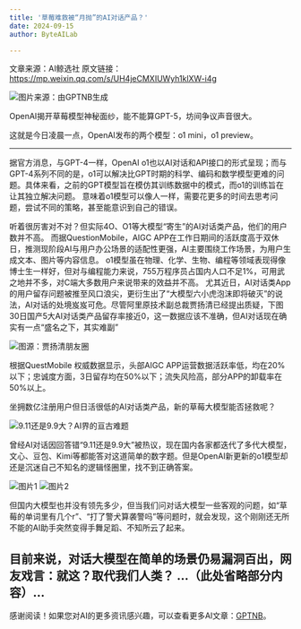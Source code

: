 ```yaml
---
title: '草莓难救被“月抛”的AI对话产品？'
date: 2024-09-15
author: ByteAILab

---
```


文章来源：AI鲸选社
原文链接：https://mp.weixin.qq.com/s/UH4jeCMXIUWyh1klXW-i4g

![图片来源：由GPTNB生成](http://www.jesonc.com/upload/8FD7B96F5E34993C64020C0DB54F4C00/1726282959013/FsF30qFYJTLgpS87gwy6aKl4H8TI.png)

OpenAI揭开草莓模型神秘面纱，能不能算GPT-5，坊间争议声音很大。

这就是今日凌晨一点，OpenAI发布的两个模型：o1 mini，o1 preview。

---

据官方消息，与GPT-4一样，OpenAI o1也以AI对话和API接口的形式呈现；而与GPT-4系列不同的是，o1可以解决比GPT时期的科学、编码和数学模型更难的问题。具体来看，之前的GPT模型旨在模仿其训练数据中的模式，而o1的训练旨在让其独立解决问题。
意味着o1模型可以像人一样，需要花更多的时间去思考问题，尝试不同的策略，甚至能意识到自己的错误。

听着很厉害对不对？但实际4O、O1等大模型“寄生”的AI对话类产品，他们的用户数并不高。
而据QuestionMobile，AIGC APP在工作日期间的活跃度高于双休日，推测现阶段AI与用户办公场景的适配性更强，AI主要围绕工作场景，为用户生成文本、图片等内容信息。
o1模型虽在物理、化学、生物、编程等领域表现得像博士生一样好，但对与编程能力来说，755万程序员占国内人口不足1%，可用武之地并不多，对C端大多数用户来说带来的效益并不高。
尤其近日，AI对话类App的用户留存问题被推至风口浪尖，更衍生出了“大模型六小虎泡沫即将破灭”的说法，AI对话的处境岌岌可危。尽管阿里原技术副总裁贾扬清已经提出质疑，下图30日国产5大AI对话类产品留存率接近0，这一数据应该不准确，但AI对话现在确实有一点“盛名之下，其实难副”

![图源：贾扬清朋友圈](http://www.jesonc.com/FnDv2oruAMtyxrFHQ9ZefxIb_gGy)

根据QuestMobile 权威数据显示，头部AIGC APP运营数据活跃率低，均在20%以下；忠诚度方面，3日留存均在50%以下；流失风险高，部分APP的卸载率在50%以上。

坐拥数亿注册用户但日活很低的AI对话类产品，新的草莓大模型能否拯救呢？

![9.11还是9.9大？AI界的亘古难题](http://www.jesonc.com/FjPK-BxKdPtHXJ4kA405e9ah0FWI)

曾经AI对话因回答错“9.11还是9.9大”被热议，现在国内各家都迭代了多代大模型，文心、豆包、Kimi等都能答对这道简单的数字题。但是OpenAI新更新的o1模型却还是沉迷自己不知名的逻辑怪圈里，找不到正确答案。

![图片1](http://www.jesonc.com/FkQ0MGX5d6oD4yydpEpm3_X99M8s)
![图片2](http://www.jesonc.com/FpkMm6xvRLMGSIzM0UWvcXEDEcM7)

但国内大模型也并没有领先多少，但当我们问对话大模型一些客观的问题，如“草莓的单词里有几个r”、“打了警犬算袭警吗”等问题时，就会发现，这个刚刚还无所不能的AI助手突然变得手舞足蹈、不知所云了起来。

目前来说，对话大模型在简单的场景仍易漏洞百出，网友戏言：就这？取代我们人类？
...（此处省略部分内容）...
---
感谢阅读！如果您对AI的更多资讯感兴趣，可以查看更多AI文章：[GPTNB](https://gptnb.com)。